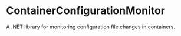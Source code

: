 # ContainerConfigurationMonitor
A .NET library for monitoring configuration file changes in containers.
